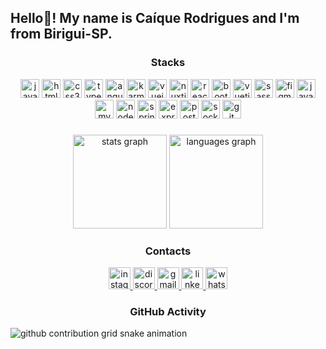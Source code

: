 <h2 align="left">Hello👋! My name is Caíque Rodrigues and I'm from Birigui-SP.</h2>

### 
<div align="center">
  <h3>  Stacks </h3> 
</div>

<div align="center">
  <img src="https://cdn.jsdelivr.net/gh/devicons/devicon/icons/javascript/javascript-original.svg" height="30" alt="javascript logo" title="Javascritpt" />
  <img src="https://cdn.jsdelivr.net/gh/devicons/devicon/icons/html5/html5-original.svg" height="30" alt="html5 logo" title="HTML 5" />
  <img src="https://cdn.jsdelivr.net/gh/devicons/devicon/icons/css3/css3-original.svg" height="30" alt="css3 logo" title="CSS 3" />
  <img src="https://cdn.jsdelivr.net/gh/devicons/devicon/icons/typescript/typescript-original.svg" height="30" alt="typescript logo" title="Typescript" />
  <img src="https://cdn.jsdelivr.net/gh/devicons/devicon/icons/angularjs/angularjs-original.svg" height="30" alt="angularjs logo" title="Angular.js" />
  <img src="https://cdn.jsdelivr.net/gh/devicons/devicon/icons/karma/karma-original.svg" height="30" alt="karma logo" title="Karma" />
  <img src="https://cdn.jsdelivr.net/gh/devicons/devicon/icons/vuejs/vuejs-original.svg" height="30" alt="vuejs logo" title="Vue.js" />
  <img src="https://cdn.jsdelivr.net/gh/devicons/devicon/icons/nuxtjs/nuxtjs-original.svg" height="30" alt="nuxtjs logo" title="Nuxt.js" />
  <img src="https://cdn.jsdelivr.net/gh/devicons/devicon/icons/react/react-original.svg" height="30" alt="react logo" title="React.js" />
  <img src="https://cdn.jsdelivr.net/gh/devicons/devicon/icons/bootstrap/bootstrap-original.svg" height="30" alt="bootstrap logo" title="Bootstrap" />
  <img src="https://cdn.jsdelivr.net/gh/devicons/devicon/icons/vuetify/vuetify-original.svg" height="30" alt="vuetify logo" title="Vuetify" />
  <img src="https://cdn.jsdelivr.net/gh/devicons/devicon/icons/sass/sass-original.svg" height="30" alt="sass logo" title="SASS" />
  <img src="https://cdn.jsdelivr.net/gh/devicons/devicon/icons/figma/figma-original.svg" height="30" alt="figma logo" title="Figma" />
  <img src="https://cdn.jsdelivr.net/gh/devicons/devicon/icons/java/java-original.svg" height="30" alt="java logo" title="Java" />
  <img src="https://cdn.jsdelivr.net/gh/devicons/devicon/icons/mysql/mysql-original.svg" height="30" alt="mysql logo" title="My SQL" />
  <img src="https://cdn.jsdelivr.net/gh/devicons/devicon/icons/nodejs/nodejs-original.svg" height="30" alt="nodejs logo" title="Node.js" />
  <img src="https://cdn.jsdelivr.net/gh/devicons/devicon/icons/spring/spring-original.svg" height="30" alt="spring logo" title="Spring Boot" />
  <img src="https://cdn.jsdelivr.net/gh/devicons/devicon/icons/express/express-original.svg" height="30" alt="express logo" title="Express.js" />
  <img src="https://cdn.jsdelivr.net/gh/devicons/devicon/icons/postgresql/postgresql-original.svg" height="30" alt="postgresql logo" title="Postgres SQL" />
  <img src="https://cdn.jsdelivr.net/gh/devicons/devicon/icons/socketio/socketio-original.svg" height="30" alt="socketio logo" title="Socket io" />
  <img src="https://cdn.jsdelivr.net/gh/devicons/devicon/icons/git/git-original.svg" height="30" alt="git logo" title="Git" />
</div>

###

<div align="center">
  <img src="https://github-readme-stats.vercel.app/api?username=Caiqueerodrigues&hide_title=false&hide_rank=true&show_icons=true&include_all_commits=true&count_private=true&disable_animations=false&theme=dark&locale=en&hide_border=false" height="150" alt="stats graph"  />
  <img src="https://github-readme-stats.vercel.app/api/top-langs?username=Caiqueerodrigues&locale=en&hide_title=false&layout=compact&card_width=320&langs_count=5&theme=dark&hide_border=false" height="150" alt="languages graph"  />
</div>

### 

<div align="center">
  <h3>  Contacts </h3> 
</div>

<div align="center">
  <a href="https://www.instagram.com/caiqueerodrigues/" target="_blank">
    <img src="https://img.shields.io/static/v1?message=Instagram&logo=instagram&label=&color=E4405F&logoColor=white&labelColor=&style=for-the-badge" height="35" alt="instagram logo"  />
  </a>
  <a href="caique_rodrigues" target="_blank">
    <img src="https://img.shields.io/static/v1?message=Discord&logo=discord&label=&color=7289DA&logoColor=white&labelColor=&style=for-the-badge" height="35" alt="discord logo"  />
  </a>
  <a href="caiquerodriguesalmeida@gmail.com" target="_blank">
    <img src="https://img.shields.io/static/v1?message=Gmail&logo=gmail&label=&color=D14836&logoColor=white&labelColor=&style=for-the-badge" height="35" alt="gmail logo"  />
  </a>
  <a href="https://www.linkedin.com/in/caique-rodrigues-a113ab249/" target="_blank">
    <img src="https://img.shields.io/static/v1?message=LinkedIn&logo=linkedin&label=&color=0077B5&logoColor=white&labelColor=&style=for-the-badge" height="35" alt="linkedin logo"  />
  </a>
  <a href="https://wa.me/5518997152961" target="_blank">
    <img src="https://img.shields.io/static/v1?message=Whatsapp&logo=whatsapp&label=&color=25D366&logoColor=white&labelColor=&style=for-the-badge" height="35" alt="whatsapp logo"  />
  </a>
</div>

### 

<div align="center">
  <h3> GitHub Activity </h3> 
</div>

<picture>
  <source media="(prefers-color-scheme: dark)" srcset="https://raw.githubusercontent.com/Caiqueerodrigues/Caiqueerodrigues/output/github-contribution-grid-snake-dark.svg">
  <source media="(prefers-color-scheme: light)" srcset="https://raw.githubusercontent.com/Caiqueerodrigues/Caiqueerodrigues/output/github-contribution-grid-snake.svg">
  <img alt="github contribution grid snake animation" src="https://raw.githubusercontent.com/Caiqueerodrigues/Caiqueerodrigues/output/github-contribution-grid-snake.svg">
</picture>

